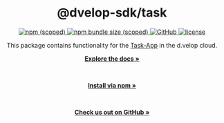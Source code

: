 <div align="center">
  <h1>@dvelop-sdk/task</h1>
  <a href="https://www.npmjs.com/package/@dvelop-sdk/task">
    <img alt="npm (scoped)" src="https://img.shields.io/npm/v/@dvelop-sdk/task?style=for-the-badge">
  </a>
  <a href="https://www.npmjs.com/package/@dvelop-sdk/task">
    <img alt="npm bundle size (scoped)" src="https://img.shields.io/bundlephobia/min/@dvelop-sdk/task?style=for-the-badge">
  </a>
  <a href="https://github.com/d-velop/dvelop-sdk-node">
    <img alt="GitHub" src="https://img.shields.io/badge/GitHub-dvelop--sdk--node-%23ff0844?logo=github&style=for-the-badge">
  </a>
  <a href="https://github.com/d-velop/dvelop-sdk-node/blob/master/LICENSE">
    <img alt="license" src="https://img.shields.io/github/license/d-velop/dvelop-sdk-node?style=for-the-badge">
  </a>

  </br>

  <p>This package contains functionality for the <a href="https://developer.d-velop.de/documentation/taskapp/en">Task-App</a> in the d.velop cloud.</p>

  <a href="https://d-velop.github.io/dvelop-sdk-node/modules/task.html"><strong>Explore the docs »</strong></a>

  </br>

  <a href="https://www.npmjs.com/package/@dvelop-sdk/task"><strong>Install via npm »</strong></a>

  </br>

  <a href="https://github.com/d-velop/dvelop-sdk-node"><strong>Check us out on GitHub »</strong></a>

</div>
